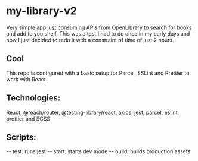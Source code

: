 # my-library-v2

Very simple app just consuming APIs from OpenLibrary to search for books and add to you shelf.
This was a test I had to do once in my early days and now I just decided to redo it with a constraint of time of just 2 hours.

## Cool
  This repo is configured with a basic setup for Parcel, ESLint and Prettier to work with React.

## Technologies:
  React, @reach/router, @testing-library/react, axios, jest, parcel, eslint, prettier and SCSS

## Scripts:
  -- test: runs jest
  -- start: starts dev mode
  -- build: builds production assets
